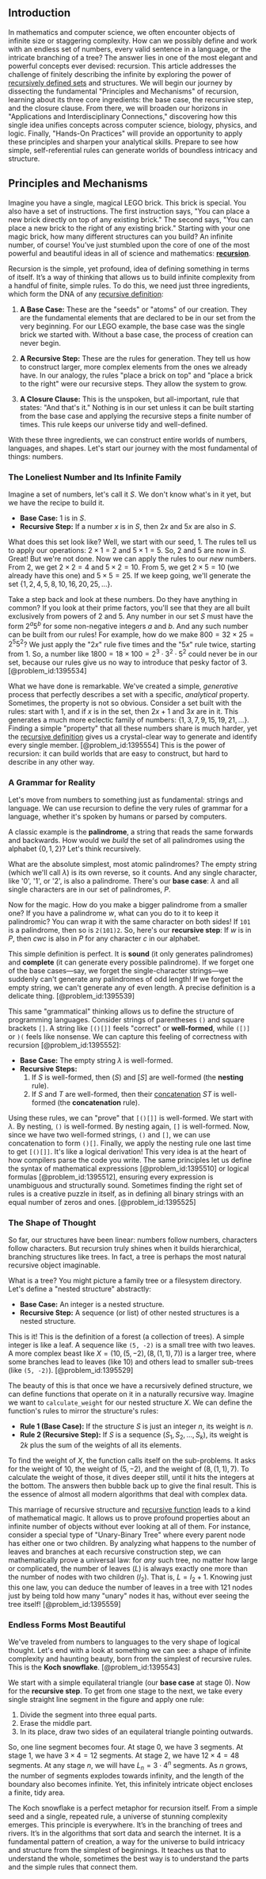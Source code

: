 ## Introduction
In mathematics and computer science, we often encounter objects of infinite size or staggering complexity. How can we possibly define and work with an endless set of numbers, every valid sentence in a language, or the intricate branching of a tree? The answer lies in one of the most elegant and powerful concepts ever devised: recursion. This article addresses the challenge of finitely describing the infinite by exploring the power of [recursively defined sets](@article_id:267791) and structures. We will begin our journey by dissecting the fundamental "Principles and Mechanisms" of recursion, learning about its three core ingredients: the base case, the recursive step, and the closure clause. From there, we will broaden our horizons in "Applications and Interdisciplinary Connections," discovering how this single idea unifies concepts across computer science, biology, physics, and logic. Finally, "Hands-On Practices" will provide an opportunity to apply these principles and sharpen your analytical skills. Prepare to see how simple, self-referential rules can generate worlds of boundless intricacy and structure.

## Principles and Mechanisms

Imagine you have a single, magical LEGO brick. This brick is special. You also have a set of instructions. The first instruction says, "You can place a new brick directly on top of any existing brick." The second says, "You can place a new brick to the right of any existing brick." Starting with your one magic brick, how many different structures can you build? An infinite number, of course! You’ve just stumbled upon the core of one of the most powerful and beautiful ideas in all of science and mathematics: **[recursion](@article_id:264202)**.

Recursion is the simple, yet profound, idea of defining something in terms of itself. It’s a way of thinking that allows us to build infinite complexity from a handful of finite, simple rules. To do this, we need just three ingredients, which form the DNA of any [recursive definition](@article_id:265020):

1.  **A Base Case:** These are the "seeds" or "atoms" of our creation. They are the fundamental elements that are declared to be in our set from the very beginning. For our LEGO example, the base case was the single brick we started with. Without a base case, the process of creation can never begin.

2.  **A Recursive Step:** These are the rules for generation. They tell us how to construct larger, more complex elements from the ones we already have. In our analogy, the rules "place a brick on top" and "place a brick to the right" were our recursive steps. They allow the system to grow.

3.  **A Closure Clause:** This is the unspoken, but all-important, rule that states: "And that's it." Nothing is in our set unless it can be built starting from the base case and applying the recursive steps a finite number of times. This rule keeps our universe tidy and well-defined.

With these three ingredients, we can construct entire worlds of numbers, languages, and shapes. Let's start our journey with the most fundamental of things: numbers.

### The Loneliest Number and Its Infinite Family

Imagine a set of numbers, let's call it $S$. We don't know what's in it yet, but we have the recipe to build it.
- **Base Case:** $1$ is in $S$.
- **Recursive Step:** If a number $x$ is in $S$, then $2x$ and $5x$ are also in $S$.

What does this set look like? Well, we start with our seed, $1$. The rules tell us to apply our operations: $2 \times 1 = 2$ and $5 \times 1 = 5$. So, $2$ and $5$ are now in $S$. Great! But we're not done. Now we can apply the rules to our *new* numbers.
From $2$, we get $2 \times 2 = 4$ and $5 \times 2 = 10$.
From $5$, we get $2 \times 5 = 10$ (we already have this one) and $5 \times 5 = 25$.
If we keep going, we'll generate the set $\{1, 2, 4, 5, 8, 10, 16, 20, 25, \dots\}$.

Take a step back and look at these numbers. Do they have anything in common? If you look at their prime factors, you'll see that they are all built exclusively from powers of $2$ and $5$. Any number in our set $S$ must have the form $2^a 5^b$ for some non-negative integers $a$ and $b$. And any such number can be built from our rules! For example, how do we make $800 = 32 \times 25 = 2^5 5^2$? We just apply the "$2x$" rule five times and the "$5x$" rule twice, starting from $1$. So, a number like $1800 = 18 \times 100 = 2^3 \cdot 3^2 \cdot 5^2$ could never be in our set, because our rules give us no way to introduce that pesky factor of $3$. [@problem_id:1395534]

What we have done is remarkable. We've created a simple, *generative* process that perfectly describes a set with a specific, *analytical* property. Sometimes, the property is not so obvious. Consider a set built with the rules: start with $1$, and if $x$ is in the set, then $2x+1$ and $3x$ are in it. This generates a much more eclectic family of numbers: $\{1, 3, 7, 9, 15, 19, 21, \dots\}$. Finding a simple "property" that all these numbers share is much harder, yet the [recursive definition](@article_id:265020) gives us a crystal-clear way to generate and identify every single member. [@problem_id:1395554] This is the power of recursion: it can build worlds that are easy to construct, but hard to describe in any other way.

### A Grammar for Reality

Let's move from numbers to something just as fundamental: strings and language. We can use recursion to define the very rules of grammar for a language, whether it's spoken by humans or parsed by computers.

A classic example is the **palindrome**, a string that reads the same forwards and backwards. How would we *build* the set of all palindromes using the alphabet $\{0, 1, 2\}$? Let's think recursively.

What are the absolute simplest, most atomic palindromes? The empty string (which we'll call $\lambda$) is its own reverse, so it counts. And any single character, like '0', '1', or '2', is also a palindrome. There's our **base case**: $\lambda$ and all single characters are in our set of palindromes, $P$.

Now for the magic. How do you make a bigger palindrome from a smaller one? If you have a palindrome $w$, what can you do to it to keep it palindromic? You can wrap it with the same character on both sides! If `101` is a palindrome, then so is `2(101)2`. So, here's our **recursive step**: If $w$ is in $P$, then $cwc$ is also in $P$ for any character $c$ in our alphabet.

This simple definition is perfect. It is **sound** (it only generates palindromes) and **complete** (it can generate every possible palindrome). If we forget one of the base cases—say, we forget the single-character strings—we suddenly can't generate any palindromes of odd length! If we forget the empty string, we can't generate any of even length. A precise definition is a delicate thing. [@problem_id:1395539]

This same "grammatical" thinking allows us to define the structure of programming languages. Consider strings of parentheses `()` and square brackets `[]`. A string like `[()[]]` feels "correct" or **well-formed**, while `([)]` or `)(` feels like nonsense. We can capture this feeling of correctness with recursion [@problem_id:1395552]:
- **Base Case:** The empty string $\lambda$ is well-formed.
- **Recursive Steps:**
    1. If $S$ is well-formed, then $(S)$ and $[S]$ are well-formed (the **nesting** rule).
    2. If $S$ and $T$ are well-formed, then their [concatenation](@article_id:136860) $ST$ is well-formed (the **concatenation** rule).

Using these rules, we can "prove" that `[()[]]` is well-formed. We start with $\lambda$. By nesting, `()` is well-formed. By nesting again, `[]` is well-formed. Now, since we have two well-formed strings, `()` and `[]`, we can use concatenation to form `()[]`. Finally, we apply the nesting rule one last time to get `[()[]]`. It's like a logical derivation! This very idea is at the heart of how compilers parse the code you write. The same principles let us define the syntax of mathematical expressions [@problem_id:1395510] or logical formulas [@problem_id:1395512], ensuring every expression is unambiguous and structurally sound. Sometimes finding the right set of rules is a creative puzzle in itself, as in defining all binary strings with an equal number of zeros and ones. [@problem_id:1395525]

### The Shape of Thought

So far, our structures have been linear: numbers follow numbers, characters follow characters. But recursion truly shines when it builds hierarchical, branching structures like trees. In fact, a tree is perhaps the most natural recursive object imaginable.

What is a tree? You might picture a family tree or a filesystem directory. Let's define a "nested structure" abstractly:
- **Base Case:** An integer is a nested structure.
- **Recursive Step:** A sequence (or list) of other nested structures is a nested structure.

This is it! This is the definition of a forest (a collection of trees). A simple integer is like a leaf. A sequence like `(5, -2)` is a small tree with two leaves. A more complex beast like $X = (10, (5, -2), (8, (1, 1), 7))$ is a larger tree, where some branches lead to leaves (like $10$) and others lead to smaller sub-trees (like `(5, -2)`). [@problem_id:1395529]

The beauty of this is that once we have a recursively defined structure, we can define functions that operate on it in a naturally recursive way. Imagine we want to `calculate_weight` for our nested structure $X$. We can define the function's rules to mirror the structure's rules:
- **Rule 1 (Base Case):** If the structure $S$ is just an integer $n$, its weight is $n$.
- **Rule 2 (Recursive Step):** If $S$ is a sequence $(S_1, S_2, \dots, S_k)$, its weight is $2k$ plus the sum of the weights of all its elements.

To find the weight of $X$, the function calls itself on the sub-problems. It asks for the weight of $10$, the weight of $(5,-2)$, and the weight of $(8, (1, 1), 7)$. To calculate the weight of those, it dives deeper still, until it hits the integers at the bottom. The answers then bubble back up to give the final result. This is the essence of almost all modern algorithms that deal with complex data.

This marriage of recursive structure and [recursive function](@article_id:634498) leads to a kind of mathematical magic. It allows us to prove profound properties about an infinite number of objects without ever looking at all of them. For instance, consider a special type of "Unary-Binary Tree" where every parent node has either one or two children. By analyzing what happens to the number of leaves and branches at each recursive construction step, we can mathematically prove a universal law: for *any* such tree, no matter how large or complicated, the number of leaves ($L$) is always exactly one more than the number of nodes with two children ($I_2$). That is, $L = I_2 + 1$. Knowing just this one law, you can deduce the number of leaves in a tree with 121 nodes just by being told how many "unary" nodes it has, without ever seeing the tree itself! [@problem_id:1395559]

### Endless Forms Most Beautiful

We've traveled from numbers to languages to the very shape of logical thought. Let's end with a look at something we can see: a shape of infinite complexity and haunting beauty, born from the simplest of recursive rules. This is the **Koch snowflake**. [@problem_id:1395543]

We start with a simple equilateral triangle (our **base case** at stage 0).
Now for the **recursive step**. To get from one stage to the next, we take every single straight line segment in the figure and apply one rule:
1. Divide the segment into three equal parts.
2. Erase the middle part.
3. In its place, draw two sides of an equilateral triangle pointing outwards.

So, one line segment becomes four. At stage 0, we have 3 segments. At stage 1, we have $3 \times 4 = 12$ segments. At stage 2, we have $12 \times 4 = 48$ segments. At any stage $n$, we will have $L_n = 3 \cdot 4^n$ segments. As $n$ grows, the number of segments explodes towards infinity, and the length of the boundary also becomes infinite. Yet, this infinitely intricate object encloses a finite, tidy area.

The Koch snowflake is a perfect metaphor for recursion itself. From a simple seed and a single, repeated rule, a universe of stunning complexity emerges. This principle is everywhere. It’s in the branching of trees and rivers. It’s in the algorithms that sort data and search the internet. It is a fundamental pattern of creation, a way for the universe to build intricacy and structure from the simplest of beginnings. It teaches us that to understand the whole, sometimes the best way is to understand the parts and the simple rules that connect them.